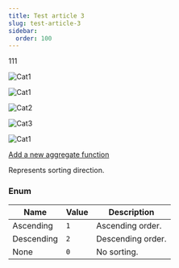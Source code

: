 ```yaml
---
title: Test article 3
slug: test-article-3
sidebar:
  order: 100
---
```


111

![Cat1](https://files.aistant.com/korzh/images/Cat1.jpg "Cat1")

![Cat1](https://api.aistant.com/1.0/files/korzh/images/Cat1.jpg "Cat1")

![Cat2](https://files.aistant.com/korzh/img/bla-bla/bla-bla2/Cat2.jpg "Cat2")


![Cat3](https://files.aistant.com/korzh/img/bla-bla/bla-bla2/Cat3.jpg "Cat3")


![Cat1](https://files.aistant.com/korzh/images/Cat1.jpg "Cat1")

[Add a new aggregate function](/easyquery/docs/how-to/add-aggregate-function)

Represents sorting direction.

### Enum
| Name | Value | Description | 
| --- | --- | --- | 
| Ascending | `1` | Ascending order. | 
| Descending | `2` | Descending order. | 
| None | `0` | No sorting. |
